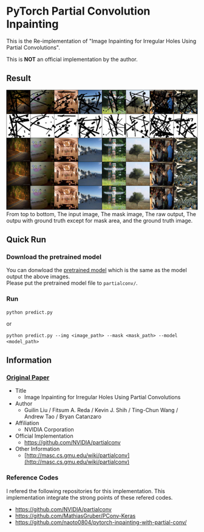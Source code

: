 # PyTorch Partial Convolution Inpainting
This is the Re-implementation of "Image Inpainting for Irregular Holes Using Partial Convolutions".

This is **NOT** an official implementation by the author.

## Result
![result](pconv_result.png)
From top to bottom, The input image, The mask image, The raw output, The outpu with ground truth except for mask area, and the ground truth image.


## Quick Run
### Download the pretrained model
You can donwload the [pretrained model](https://drive.google.com/file/d/1sooo-BLSNRUGWG_AB-lxh7xHgJ2bS29a/view) which is the same as the model output the above images.  
Please put the pretrained model file to `partialconv/`.

### Run
```
python predict.py
```
or
```
python predict.py --img <image_path> --mask <mask_path> --model <model_path>
```


## Information

### [Original Paper](http://openaccess.thecvf.com/content_ECCV_2018/papers/Guilin_Liu_Image_Inpainting_for_ECCV_2018_paper.pdf)

- Title
  - Image Inpainting for Irregular Holes Using Partial Convolutions
- Author
  - Guilin Liu / Fitsum A. Reda / Kevin J. Shih / Ting-Chun Wang / Andrew Tao / Bryan Catanzaro
- Affiliation
  - NVIDIA Corporation
- Official Implementation
  - https://github.com/NVIDIA/partialconv
- Other Information
  - [http://masc.cs.gmu.edu/wiki/partialconv](http://masc.cs.gmu.edu/wiki/partialconv)

### Reference Codes

I refered the following repositories for this implementation. This implementation integrate the strong points of these refered codes.

- https://github.com/NVIDIA/partialconv
- https://github.com/MathiasGruber/PConv-Keras
- https://github.com/naoto0804/pytorch-inpainting-with-partial-conv/



